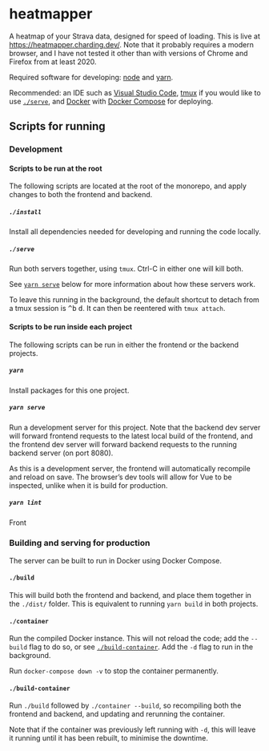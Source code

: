 # heatmapper

A heatmap of your Strava data, designed for speed of loading.
This is live at https://heatmapper.charding.dev/.
Note that it probably requires a modern browser, and I have not tested it other than with versions of Chrome and Firefox from at least 2020.

Required software for developing: [node](https://nodejs.org/en/download/) and [yarn](https://yarnpkg.com/en/docs/install/).

Recommended: an IDE such as [Visual Studio Code](https://code.visualstudio.com/), [tmux](https://github.com/tmux/tmux/wiki) if you would like to use [`./serve`](#serve), and [Docker](https://www.docker.com/products/docker-desktop) with [Docker Compose](https://docs.docker.com/compose/) for deploying.

## Scripts for running

### Development

#### Scripts to be run at the root

The following scripts are located at the root of the monorepo, and apply changes to both the frontend and backend.

##### `./install`

Install all dependencies needed for developing and running the code locally.

##### `./serve`

Run both servers together, using `tmux`.
Ctrl-C in either one will kill both.

See [`yarn serve`](#yarn-serve) below for more information about how these servers work.

To leave this running in the background, the default shortcut to detach from a tmux session is <kbd>^b</kbd> <kbd>d</kbd>.
It can then be reentered with `tmux attach`.

#### Scripts to be run inside each project

The following scripts can be run in either the frontend or the backend projects.

##### `yarn`

Install packages for this one project.

##### `yarn serve`

Run a development server for this project.
Note that the backend dev server will forward frontend requests to the latest local build of the frontend, and the frontend dev server will forward backend requests to the running backend server (on port 8080).

As this is a development server, the frontend will automatically recompile and reload on save.
The browser’s dev tools will allow for Vue to be inspected, unlike when it is build for production.

##### `yarn lint`

Front

### Building and serving for production

The server can be built to run in Docker using Docker Compose.

#### `./build`

This will build both the frontend and backend, and place them together in the `./dist/` folder.
This is equivalent to running `yarn build` in both projects.

#### `./container`

Run the compiled Docker instance.
This will not reload the code; add the `--build` flag to do so, or see [`./build-container`](#build-container).
Add the `-d` flag to run in the background.

Run `docker-compose down -v` to stop the container permanently.

#### `./build-container`

Run `./build` followed by `./container --build`, so recompiling both the frontend and backend, and updating and rerunning the container.

Note that if the container was previously left running with `-d`, this will leave it running until it has been rebuilt, to minimise the downtime.
